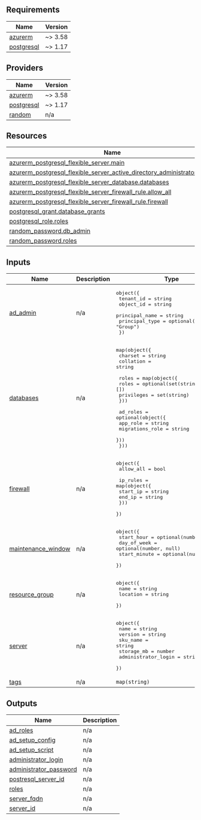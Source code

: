 <!-- BEGIN_TF_DOCS -->
## Requirements

| Name | Version |
|------|---------|
| <a name="requirement_azurerm"></a> [azurerm](#requirement\_azurerm) | ~> 3.58 |
| <a name="requirement_postgresql"></a> [postgresql](#requirement\_postgresql) | ~> 1.17 |

## Providers

| Name | Version |
|------|---------|
| <a name="provider_azurerm"></a> [azurerm](#provider\_azurerm) | ~> 3.58 |
| <a name="provider_postgresql"></a> [postgresql](#provider\_postgresql) | ~> 1.17 |
| <a name="provider_random"></a> [random](#provider\_random) | n/a |

## Resources

| Name | Type |
|------|------|
| [azurerm_postgresql_flexible_server.main](https://registry.terraform.io/providers/hashicorp/azurerm/latest/docs/resources/postgresql_flexible_server) | resource |
| [azurerm_postgresql_flexible_server_active_directory_administrator.admin](https://registry.terraform.io/providers/hashicorp/azurerm/latest/docs/resources/postgresql_flexible_server_active_directory_administrator) | resource |
| [azurerm_postgresql_flexible_server_database.databases](https://registry.terraform.io/providers/hashicorp/azurerm/latest/docs/resources/postgresql_flexible_server_database) | resource |
| [azurerm_postgresql_flexible_server_firewall_rule.allow_all](https://registry.terraform.io/providers/hashicorp/azurerm/latest/docs/resources/postgresql_flexible_server_firewall_rule) | resource |
| [azurerm_postgresql_flexible_server_firewall_rule.firewall](https://registry.terraform.io/providers/hashicorp/azurerm/latest/docs/resources/postgresql_flexible_server_firewall_rule) | resource |
| [postgresql_grant.database_grants](https://registry.terraform.io/providers/cyrilgdn/postgresql/latest/docs/resources/grant) | resource |
| [postgresql_role.roles](https://registry.terraform.io/providers/cyrilgdn/postgresql/latest/docs/resources/role) | resource |
| [random_password.db_admin](https://registry.terraform.io/providers/hashicorp/random/latest/docs/resources/password) | resource |
| [random_password.roles](https://registry.terraform.io/providers/hashicorp/random/latest/docs/resources/password) | resource |

## Inputs

| Name | Description | Type | Default | Required |
|------|-------------|------|---------|:--------:|
| <a name="input_ad_admin"></a> [ad\_admin](#input\_ad\_admin) | n/a | <pre>object({<br>    tenant_id      = string<br>    object_id      = string<br>    principal_name = string<br>    principal_type = optional(string, "Group")<br>  })</pre> | n/a | yes |
| <a name="input_databases"></a> [databases](#input\_databases) | n/a | <pre>map(object({<br>    charset   = string<br>    collation = string<br><br>    roles = map(object({<br>      roles      = optional(set(string), [])<br>      privileges = set(string)<br>    }))<br><br>    ad_roles = optional(object({<br>      app_role        = string<br>      migrations_role = string<br>    }))<br>  }))</pre> | n/a | yes |
| <a name="input_firewall"></a> [firewall](#input\_firewall) | n/a | <pre>object({<br>    allow_all = bool<br><br>    ip_rules = map(object({<br>      start_ip = string<br>      end_ip   = string<br>    }))<br>  })</pre> | n/a | yes |
| <a name="input_maintenance_window"></a> [maintenance\_window](#input\_maintenance\_window) | n/a | <pre>object({<br>    start_hour   = optional(number, 3)<br>    day_of_week  = optional(number, null)<br>    start_minute = optional(number, null)<br>  })</pre> | `{}` | no |
| <a name="input_resource_group"></a> [resource\_group](#input\_resource\_group) | n/a | <pre>object({<br>    name     = string<br>    location = string<br>  })</pre> | n/a | yes |
| <a name="input_server"></a> [server](#input\_server) | n/a | <pre>object({<br>    name                = string<br>    version             = string<br>    sku_name            = string<br>    storage_mb          = number<br>    administrator_login = string<br>  })</pre> | n/a | yes |
| <a name="input_tags"></a> [tags](#input\_tags) | n/a | `map(string)` | n/a | yes |

## Outputs

| Name | Description |
|------|-------------|
| <a name="output_ad_roles"></a> [ad\_roles](#output\_ad\_roles) | n/a |
| <a name="output_ad_setup_config"></a> [ad\_setup\_config](#output\_ad\_setup\_config) | n/a |
| <a name="output_ad_setup_script"></a> [ad\_setup\_script](#output\_ad\_setup\_script) | n/a |
| <a name="output_administrator_login"></a> [administrator\_login](#output\_administrator\_login) | n/a |
| <a name="output_administrator_password"></a> [administrator\_password](#output\_administrator\_password) | n/a |
| <a name="output_postresql_server_id"></a> [postresql\_server\_id](#output\_postresql\_server\_id) | n/a |
| <a name="output_roles"></a> [roles](#output\_roles) | n/a |
| <a name="output_server_fqdn"></a> [server\_fqdn](#output\_server\_fqdn) | n/a |
| <a name="output_server_id"></a> [server\_id](#output\_server\_id) | n/a |
<!-- END_TF_DOCS -->